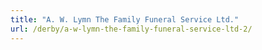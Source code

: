 ```yaml
---
title: "A. W. Lymn The Family Funeral Service Ltd."
url: /derby/a-w-lymn-the-family-funeral-service-ltd-2/
---
```

